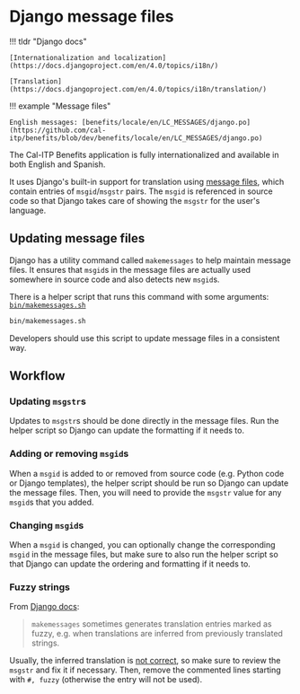 # Django message files

!!! tldr "Django docs"

    [Internationalization and localization](https://docs.djangoproject.com/en/4.0/topics/i18n/)

    [Translation](https://docs.djangoproject.com/en/4.0/topics/i18n/translation/)

!!! example "Message files"

    English messages: [benefits/locale/en/LC_MESSAGES/django.po](https://github.com/cal-itp/benefits/blob/dev/benefits/locale/en/LC_MESSAGES/django.po)

The Cal-ITP Benefits application is fully internationalized and available in both English and Spanish.

It uses Django's built-in support for translation using [message files](https://docs.djangoproject.com/en/4.0/topics/i18n/#term-message-file), which contain entries of `msgid`/`msgstr` pairs. The `msgid` is referenced in source code so that Django takes care of showing the `msgstr` for the user's language.

## Updating message files

Django has a utility command called `makemessages` to help maintain message files. It ensures that `msgid`s in the message files are actually used somewhere in source code and also detects new `msgid`s.

There is a helper script that runs this command with some arguments: [`bin/makemessages.sh`](https://github.com/cal-itp/benefits/blob/dev/bin/makemessages.sh)

```bash
bin/makemessages.sh
```

Developers should use this script to update message files in a consistent way.

## Workflow

### Updating `msgstr`s

Updates to `msgstr`s should be done directly in the message files. Run the helper script so Django can update the formatting if it needs to.

### Adding or removing `msgid`s

When a `msgid` is added to or removed from source code (e.g. Python code or Django templates), the helper script should be run so Django can update the message files. Then, you will need to provide the `msgstr` value for any `msgid`s that you added.

### Changing `msgid`s

When a `msgid` is changed, you can optionally change the corresponding `msgid` in the message files, but make sure to also run the helper script so that Django can update the ordering and formatting if it needs to.

### Fuzzy strings

From [Django docs](https://docs.djangoproject.com/en/4.0/topics/i18n/translation/#message-files):

> `makemessages` sometimes generates translation entries marked as fuzzy, e.g. when translations are inferred from previously translated strings.

Usually, the inferred translation is [not correct](https://code.djangoproject.com/ticket/10852#comment:3), so make sure to review the `msgstr` and fix it if necessary. Then, remove the commented lines starting with `#, fuzzy` (otherwise the entry will not be used).
